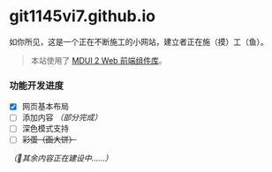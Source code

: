 
# git1145vi7.github.io

如你所见，这是一个正在不断施工的小网站，建立者正在施（摸）工（鱼）。

> 本站使用了 [MDUI 2 Web 前端组件库](https://www.mdui.org/zh-cn/)。<br>

### 功能开发进度

- [x] 网页基本布局
- [ ] 添加内容 *（部分完成）*
- [ ] 深色模式支持
- [ ] ~~彩蛋（画大饼）~~

*（🚧其余内容正在建设中……）*
